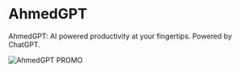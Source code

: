 # AhmedGPT

AhmedGPT: AI powered productivity at your fingertips. Powered by ChatGPT.

![AhmedGPT PROMO](https://github.com/khanahmed22/AhmedGPT/assets/149488316/9130a140-c08e-4e28-8039-20f9d6d6960b)


